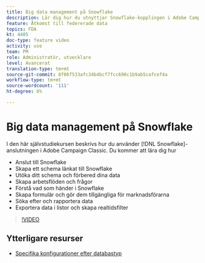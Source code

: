 ```yaml
---
title: Big data management på Snowflake
description: Lär dig hur du utnyttjar Snowflake-kopplingen i Adobe Campaign Classic
feature: Åtkomst till federerade data
topics: FDA
kt: 4405
doc-type: feature video
activity: use
team: PM
role: Administratör, utvecklare
level: Avancerat
translation-type: tm+mt
source-git-commit: 8f06f533afc34b4bcf7fcc690c1b9ab5cafcef4a
workflow-type: tm+mt
source-wordcount: '111'
ht-degree: 6%

---
```



# Big data management på Snowflake

I den här självstudiekursen beskrivs hur du använder [!DNL Snowflake]-anslutningen i Adobe Campaign Classic.
Du kommer att lära dig hur

* Anslut till Snowflake
* Skapa ett schema länkat till Snowflake
* Utöka ditt schema och förbered dina data
* Skapa arbetsflöden och frågor
* Förstå vad som händer i Snowflake
* Skapa formulär och gör dem tillgängliga för marknadsförarna
* Söka efter och rapportera data
* Exportera data i listor och skapa realtidsfilter

>[!VIDEO](https://video.tv.adobe.com/v/31588?quality=12&learn=on)

## Ytterligare resurser

* [Specifika konfigurationer efter databastyp](https://docs.adobe.com/content/help/en/campaign-classic/using/getting-started/accessing-external-database/specific-configuration-database.html)

